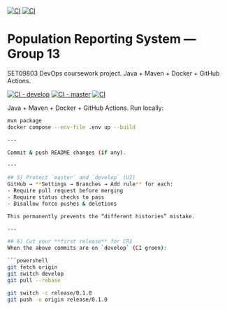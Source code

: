 ﻿[![CI](https://github.com/Group-13-DevOps/devops-group13-population-report/actions/workflows/ci.yml/badge.svg?branch=develop)](https://github.com/Group-13-DevOps/devops-group13-population-report/actions/workflows/ci.yml)
[![CI](https://github.com/Group-13-DevOps/devops-group13-population-report/actions/workflows/ci.yml/badge.svg?branch=develop)](https://github.com/Group-13-DevOps/devops-group13-population-report/actions/workflows/ci.yml)
# Population Reporting System — Group 13

SET09803 DevOps coursework project. Java + Maven + Docker + GitHub Actions.



[![CI - develop](https://github.com/Group-13-DevOps/devops-group13-population-report/actions/workflows/ci.yml/badge.svg?branch=develop)](https://github.com/Group-13-DevOps/devops-group13-population-report/actions/workflows/ci.yml)
[![CI - master](https://github.com/Group-13-DevOps/devops-group13-population-report/actions/workflows/ci.yml/badge.svg?branch=master)](https://github.com/Group-13-DevOps/devops-group13-population-report/actions/workflows/ci.yml)
[![CI](https://github.com/Group-13-DevOps/devops-group13-population-report/actions/workflows/ci.yml/badge.svg?branch=develop)](https://github.com/Group-13-DevOps/devops-group13-population-report/actions/workflows/ci.yml)


Java + Maven + Docker + GitHub Actions. Run locally:

```bash
mvn package
docker compose --env-file .env up --build

---

Commit & push README changes (if any).

---

## 5) Protect `master` and `develop` (UI)
GitHub → **Settings → Branches → Add rule** for each:
- Require pull request before merging
- Require status checks to pass
- Disallow force pushes & deletions

This permanently prevents the “different histories” mistake.

---

## 6) Cut your **first release** for CR1
When the above commits are on `develop` (CI green):

```powershell
git fetch origin
git switch develop
git pull --rebase

git switch -c release/0.1.0
git push -u origin release/0.1.0




